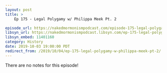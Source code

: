 ```yaml
---
layout: post
title: >
    Ep 175 - Legal Polygamy w/ Philippa Meek Pt. 2

episode_url: https://nakedmormonismpodcast.com/episode-175-legal-polygamy-w-philippa-meek-pt-2/
libsyn_url: https://nakedmormonismpodcast.libsyn.com/ep-175-legal-polygamy-w-philippa-meek-pt-2
libsyn_embed: 11401160
category: History
date: 2019-10-03 19:00:00 PDT
redirect_from: /2019/10/04/ep-175-legal-polygamy-w-philippa-meek-pt-2/
---
```


There are no notes for this episode!
